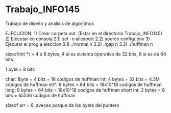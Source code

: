# Trabajo_INFO145
Trabajo de diseño y análisis de algoritmos

EJECUCION:
    1) Crear carpeta out. (Estar en el directorio Trabajo_INFO145) 
    2) Ejecutar en consola
        2.1) set -o allexport
        2.2) source config/.env
    3) Ejecutar el prog a eleccion
        3.1) ./normal n
        3.2) ./gap n
        3.3) ./huffman n


sizeof(int *) = 4 o 8 bytes, 4 si es sistema operativo de 32 bits, 8 si es de 64 bits.

1 byte = 8 bits 

char: 1byte = 4 bits = 16 codigos de huffman
int: 4 bytes = 32 bits =	4.3M codigos de huffman
int*: 8 bytes = 64 bits = 18x10^18 codigos de huffman
long: 8 bytes = 64 bits = 18x10^18 codigos de huffman
short int: 2 bytes = 8 bits = 65536 codigos de huffman

sizeof arr = 8, aveces porque da los bytes del puntero